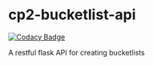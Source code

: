 # cp2-bucketlist-api

[![Codacy Badge](https://api.codacy.com/project/badge/Grade/f556e41f24c744e0a2a0cff938f59e5b)](https://www.codacy.com/app/boniface-mwenda/cp2-bucketlist-api?utm_source=github.com&utm_medium=referral&utm_content=andela-bmwenda/cp2-bucketlist-api&utm_campaign=badger)

A restful flask API for creating bucketlists
